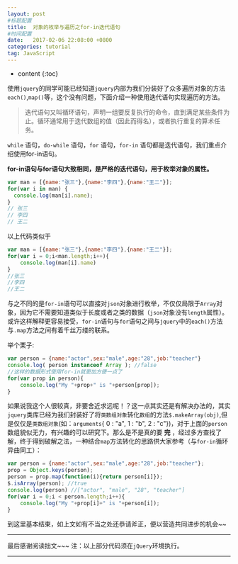 ```yaml
---
layout: post
#标题配置
title:  对象的枚举与遍历之for-in迭代语句
#时间配置
date:   2017-02-06 22:08:00 +0800
categories: tutorial
tag: JavaScript
---
```


* content
{:toc}


使用`jquery`的同学可能已经知道`jquery`内部为我们分装好了众多遍历对象的方法`each()`,`map()`等，这个没有问题，下面介绍一种使用迭代语句实现遍历的方法。

>迭代语句又叫循环语句，声明一组要反复执行的命令，直到满足某些条件为止。循环通常用于迭代数组的值（因此而得名），或者执行重复的算术任务。

`while` 语句，`do-while` 语句，`for` 语句，`for-in` 语句都是迭代语句，我们重点介绍使用for-in语句。

**for-in语句与for语句大致相同，是严格的迭代语句，用于枚举对象的属性。**

```javascript
var man = [{name:"张三"},{name:"李四"},{name:"王二"}];
for(var i in man) {
  console.log(man[i].name); 
}
// 张三
// 李四
// 王二
```

以上代码类似于

```javascript
var man = [{name:"张三"},{name:"李四"},{name:"王二"}];
for(var i = 0;i<man.length;i++){
    console.log(man[i].name)
}
//张三
//李四
//王二
```

与之不同的是`for-in`语句可以直接对`json`对象进行枚举，不仅仅局限于`Array`对象，因为它不需要知道类似于长度或者之类的数据（`json`对象没有`length`属性）。或许这样解释更容易接受，`for-in`语句与`for`语句之间与`jquery`中的`each()`方法与`.map`方法之间有着千丝万缕的联系。

举个栗子:

```javascript
var person = {name:"actor",sex:"male",age:"28",job:"teacher"}
console.log( person instanceof Array ); //false
//这样的数据形式使用for-in就更加方便一点了
for(var prop in person){
    console.log("My "+prop+" is "+person[prop]);
}
```

如果说我这个人很较真，非要舍近求远呢！？这一点其实还是有解决办法的，其实`jquery`类库已经为我们封装好了将`类数组对象`转化`数组`的方法`$.makeArray(obj)`,但是仅仅是`类数组对象`(如：`arguments`{ 0 : "a", 1 : "b", 2 : "c"})，对于上面的`person`数组貌似无力，有兴趣的可以研究下。那么是不是真的要 **完** ，经过多方查找了解，终于得到破解之法，一种结合`map`方法转化的思路供大家参考（与`for-in`循环异曲同工）：

```javascript
var person = {name:"actor",sex:"male",age:"28",job:"teacher"};
prop = Object.keys(person);
person = prop.map(function(i){return person[i]});
$.isArray(person); //true
console.log(person) //["actor", "male", "28", "teacher"]
for(var i = 0;i < person.length;i++){
    console.log("My "+prop[i]+" is "+person[i]);
}
```

到这里基本结束，如上文如有不当之处还恭请斧正，便以营造共同进步的机会~~

---------
最后感谢阅读拙文~~~
注：以上部分代码须在`jQuery`环境执行。

---------

